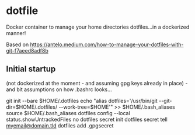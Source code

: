 # dotfile

Docker container to manage your home directories dotfiles...in a dockerized manner!

Based on <https://antelo.medium.com/how-to-manage-your-dotfiles-with-git-f7aeed8adf8b>

## Initial startup 

(not dockerized at the moment - and assuming gpg keys already in place)  - and bit assumptions on how .bashrc looks...


git init --bare $HOME/.dotfiles
echo "alias dotfiles='/usr/bin/git --git-dir=$HOME/.dotfiles/ --work-tree=$HOME'" >> $HOME/.bash_aliases
source $HOME/.bash_aliases
dotfiles config --local status.showUntrackedFiles no
dotfiles secret init
dotfiles secret tell <myemail@domain.tld>
dotfiles add .gpgsecret 
